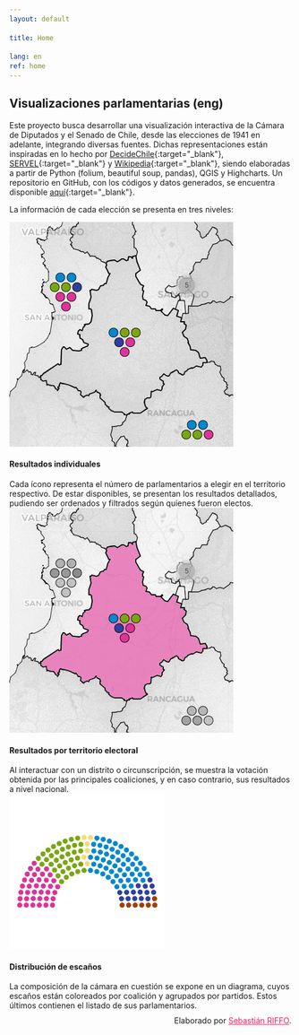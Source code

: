```yaml
---
layout: default

title: Home

lang: en
ref: home
---
```


## Visualizaciones parlamentarias (eng)

Este proyecto busca desarrollar una visualización interactiva de la Cámara de Diputados y el Senado de Chile, desde las elecciones de 1941 en adelante, integrando diversas fuentes. Dichas representaciones están inspiradas en lo hecho por [DecideChile](https://2021.decidechile.cl/#/ev/2021.nov/ct/2021.nov.D/){:target="_blank"}, [SERVEL](https://historico.servel.cl/servel/app/index.php?r=EleccionesGenerico&id=234){:target="_blank"} y [Wikipedia](https://es.wikipedia.org/wiki/Elecciones_parlamentarias_de_Chile_de_2021){:target="_blank"}, siendo elaboradas a partir de Python (folium, beautiful soup, pandas), QGIS y Highcharts. Un repositorio en GitHub, con los códigos y datos generados, se encuentra disponible [aquí](https://github.com/sebastianriffo/congreso-chile){:target="_blank"}.

La información de cada elección se presenta en tres niveles: 

<div class="row">
  <div class="column">
    <img src="../fig/home-1.png">
    <div class="text"> 
    <h4> Resultados individuales </h4> 
    Cada ícono representa el número de parlamentarios a elegir en el territorio respectivo. De estar disponibles, se presentan los resultados detallados, pudiendo ser ordenados y filtrados según quienes fueron electos. </div>
  </div>
  <div class="column">
    <img src="../fig/home-2.png">
    <div class="text"> 
    <h4> Resultados por territorio electoral </h4> 
    Al interactuar con un distrito o circunscripción, se muestra la votación obtenida por las principales coaliciones, y en caso contrario, sus resultados a nivel nacional. </div>
  </div>
  <div class="column">
    <img src="../fig/home-3.png">
    <div class="text"> 
    <h4> Distribución de escaños </h4>
    La composición de la cámara en cuestión se expone en un diagrama, cuyos escaños están coloreados por coalición y agrupados por partidos. Estos últimos contienen el listado de sus parlamentarios. </div>
  </div>
</div>


<div style="margin-top: 10px; text-align: right"> Elaborado por <a href="https://sebastianriffo.github.io/" style="color:#E91E63" target="_blank">Sebastián RIFFO</a>. </div>

